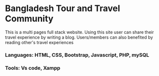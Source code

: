 <h1>Bangladesh Tour and Travel Community</h1>
<p>This is a multi pages full stack website. Using this site user can share their travel experience by writing a blog. Users/members can also benefited by reading other's travel experiences</p>

<h3>Languages: HTML, CSS, Bootstrap, Javascript, PHP, mySQL</h3>
<h3>Tools: Vs code, Xampp</h3>
